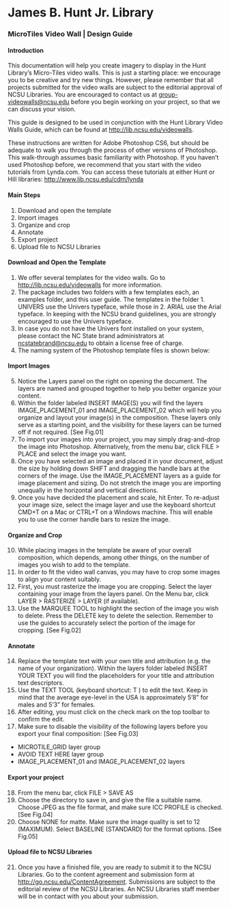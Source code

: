 # James B. Hunt Jr. Library
### MicroTiles Video Wall | Design Guide

#### Introduction
This documentation will help you create imagery to display in the Hunt Library’s Micro-Tiles video walls. This is just a starting place: we encourage you to be creative and try new things. However, please remember that all projects submitted for the video walls are subject to the editorial approval of NCSU Libraries. You are encouraged to contact us at group-videowalls@ncsu.edu before you begin working on your project, so that we can discuss your vision.

This guide is designed to be used in conjunction with the Hunt Library Video Walls Guide, which can be found at http://lib.ncsu.edu/videowalls.

These instructions are written for Adobe Photoshop CS6, but should be adequate to walk you through the process of other versions of Photoshop. This walk-through assumes basic familiarity with Photoshop. If you haven’t used Photoshop before, we recommend that you start with the video tutorials from Lynda.com. You can access these tutorials at either Hunt or Hill libraries: http://www.lib.ncsu.edu/cdm/lynda 

#### Main Steps
1. Download and open the template
2. Import images
3. Organize and crop
4. Annotate
5. Export project
6. Upload file to NCSU Libraries

#### Download and Open the Template
1. We offer several templates for the video walls. Go to http://lib.ncsu.edu/videowalls for more information.
2. The package includes two folders with a few templates each, an examples folder, and this user guide. The templates in the folder 1. UNIVERS use the Univers typeface, while those in 2. ARIAL use the Arial typeface. In keeping with the NCSU brand guidelines, you are strongly encouraged to use the Univers typeface.
3. In case you do not have the Univers font installed on your system, please contact the NC State brand administrators at ncstatebrand@ncsu.edu to obtain a license free of charge.
4. The naming system of the Photoshop template files is shown below:

#### Import Images
5. Notice the Layers panel on the right on opening the document. The layers are named and grouped together to help you better organize your content.
6. Within the folder labeled INSERT IMAGE(S) you will find the layers IMAGE_PLACEMENT_01 and IMAGE_PLACEMENT_02 which will help you organize and layout your image(s) in the composition. These layers only serve as a starting point, and the visibility for these layers can be turned off if not required. [See Fig.01]
7. To import your images into your project, you may simply drag-and-drop the image into Photoshop. Alternatively, from the menu bar, click FILE > PLACE and select the image you want.
8. Once you have selected an image and placed it in your document, adjust the size by holding down SHIFT and dragging the handle bars at the corners of the image. Use the IMAGE_PLACEMENT layers as a guide for image placement and sizing. Do not stretch the image you are importing unequally in the horizontal and vertical directions.
9. Once you have decided the placement and scale, hit Enter. To re-adjust your image size, select the image layer and use the keyboard shortcut CMD+T on a Mac or CTRL+T on a Windows machine. This will enable you to use the corner handle bars to resize the image.

#### Organize and Crop
10. While placing images in the template be aware of your overall composition, which depends, among other things, on the number of images you wish to add to the template. 
11. In order to fit the video wall canvas, you may have to crop some images to align your content suitably.
12. First, you must rasterize the image you are cropping. Select the layer containing your image from the layers panel. On the Menu bar, click LAYER > RASTERIZE > LAYER (if available).
13. Use the MARQUEE TOOL to highlight the section of the image you wish to delete. Press the DELETE key to delete the selection. Remember to use the guides to accurately select the portion of the image for cropping. [See Fig.02]

#### Annotate
14. Replace the template text with your own title and attribution (e.g. the name of your organization). Within the layers folder labeled INSERT YOUR TEXT you will find the placeholders for your title and attribution text descriptors.
15. Use the TEXT TOOL (keyboard shortcut: T ) to edit the text. Keep in mind that the average eye-level in the USA is approximately 5’8” for males and 5’3” for females.
16. After editing, you must click on the check mark on the top toolbar to confirm the edit.
17. Make sure to disable the visibility of the following layers before you export your final composition: [See Fig.03]
  * MICROTILE_GRID layer group
  * AVOID TEXT HERE layer group
  * IMAGE_PLACEMENT_01 and IMAGE_PLACEMENT_02 layers

#### Export your project
18. From the menu bar, click FILE > SAVE AS
19. Choose the directory to save in, and give the file a suitable name. Choose JPEG as the file format, and make sure ICC PROFILE is checked. [See Fig.04]
20. Choose NONE for matte. Make sure the image quality is set to 12 (MAXIMUM). Select BASELINE (STANDARD) for the format options. [See Fig.05]

#### Upload file to NCSU Libraries
21. Once you have a finished file, you are ready to submit it to the NCSU Libraries. Go to the content agreement and submission form at http://go.ncsu.edu/ContentAgreement. Submissions are subject to the editorial review of the NCSU Libraries. An NCSU Libraries staff member will be in contact with you about your submission.
